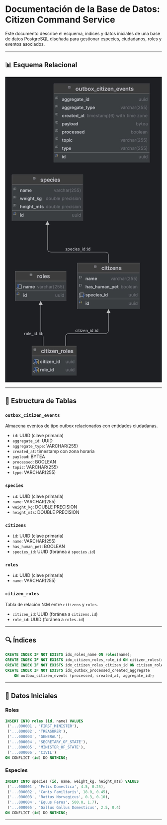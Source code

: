 # Documentación de la Base de Datos: Citizen Command Service

Este documento describe el esquema, índices y datos iniciales de una base de datos PostgreSQL diseñada para gestionar especies, ciudadanos, roles y eventos asociados.

---

## 📊 Esquema Relacional

![Esquema de la base de datos](./esquema_postgresql.jpeg)

---

## 🧱 Estructura de Tablas

### `outbox_citizen_events`
Almacena eventos de tipo outbox relacionados con entidades ciudadanas.

- `id`: UUID (clave primaria)
- `aggregate_id`: UUID
- `aggregate_type`: VARCHAR(255)
- `created_at`: timestamp con zona horaria
- `payload`: BYTEA
- `processed`: BOOLEAN
- `topic`: VARCHAR(255)
- `type`: VARCHAR(255)

### `species`
- `id`: UUID (clave primaria)
- `name`: VARCHAR(255)
- `weight_kg`: DOUBLE PRECISION
- `height_mts`: DOUBLE PRECISION

### `citizens`
- `id`: UUID (clave primaria)
- `name`: VARCHAR(255)
- `has_human_pet`: BOOLEAN
- `species_id`: UUID (foránea a `species.id`)

### `roles`
- `id`: UUID (clave primaria)
- `name`: VARCHAR(255)

### `citizen_roles`
Tabla de relación N:M entre `citizens` y `roles`.

- `citizen_id`: UUID (foránea a `citizens.id`)
- `role_id`: UUID (foránea a `roles.id`)

---

## 🔍 Índices

```sql
CREATE INDEX IF NOT EXISTS idx_roles_name ON roles(name);
CREATE INDEX IF NOT EXISTS idx_citizen_roles_role_id ON citizen_roles(role_id);
CREATE INDEX IF NOT EXISTS idx_citizen_roles_citizen_id ON citizen_roles(citizen_id);
CREATE INDEX IF NOT EXISTS idx_outbox_processed_created_aggregate
    ON outbox_citizen_events (processed, created_at, aggregate_id);
```

---

## 🧪 Datos Iniciales

### Roles
```sql
INSERT INTO roles (id, name) VALUES
 ('...000001', 'FIRST_MINISTER'),
 ('...000002', 'TREASURER'),
 ('...000003', 'GENERAL'),
 ('...000004', 'SECRETARY_OF_STATE'),
 ('...000005', 'MINISTER_OF_STATE'),
 ('...000006', 'CIVIL')
ON CONFLICT (id) DO NOTHING;
```

### Especies
```sql
INSERT INTO species (id, name, weight_kg, height_mts) VALUES
 ('...000001', 'Felis Domestica', 4.5, 0.25),
 ('...000002', 'Canis Familiaris', 18.0, 0.45),
 ('...000003', 'Rattus Norvegicus', 0.3, 0.10),
 ('...000004', 'Equus Ferus', 500.0, 1.7),
 ('...000005', 'Gallus Gallus Domesticus', 2.5, 0.4)
ON CONFLICT (id) DO NOTHING;
```

---
